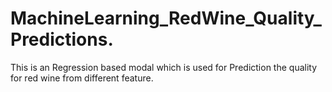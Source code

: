 # MachineLearning_RedWine_Quality_Predictions.
This is an Regression based modal which is used for Prediction the quality for red wine from different feature.
